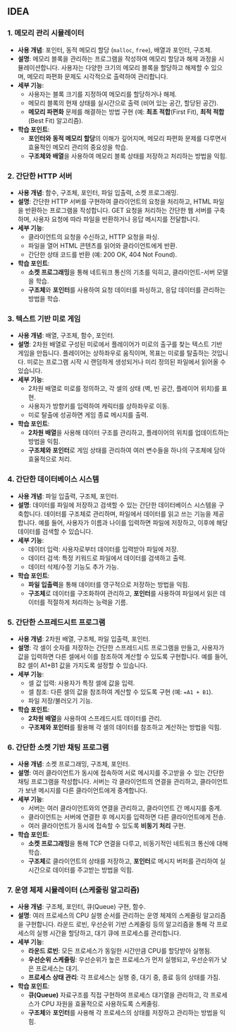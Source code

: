 ## IDEA

### 1. 메모리 관리 시뮬레이터

- **사용 개념**: 포인터, 동적 메모리 할당 (`malloc`, `free`), 배열과 포인터, 구조체.
- **설명**: 메모리 블록을 관리하는 프로그램을 작성하여 메모리 할당과 해제 과정을 시뮬레이션합니다. 사용자는 다양한 크기의 메모리 블록을 할당하고 해제할 수 있으며, 메모리 파편화 문제도 시각적으로 출력하여 관리합니다.
- **세부 기능**:
  - 사용자는 블록 크기를 지정하여 메모리를 할당하거나 해제.
  - 메모리 블록의 현재 상태를 실시간으로 출력 (비어 있는 공간, 할당된 공간).
  - **메모리 파편화** 문제를 해결하는 방법 구현 (예: **최초 적합**(First Fit), **최적 적합**(Best Fit) 알고리즘).
- **학습 포인트**:
  - **포인터와 동적 메모리 할당**의 이해가 깊어지며, 메모리 파편화 문제를 다루면서 효율적인 메모리 관리의 중요성을 학습.
  - **구조체와 배열**을 사용하여 메모리 블록 상태를 저장하고 처리하는 방법을 익힘.

### 2. 간단한 HTTP 서버

- **사용 개념**: 함수, 구조체, 포인터, 파일 입출력, 소켓 프로그래밍.
- **설명**: 간단한 HTTP 서버를 구현하여 클라이언트의 요청을 처리하고, HTML 파일을 반환하는 프로그램을 작성합니다. GET 요청을 처리하는 간단한 웹 서버를 구축하며, 사용자 요청에 따라 파일을 반환하거나 응답 메시지를 전달합니다.
- **세부 기능**:
  - 클라이언트의 요청을 수신하고, HTTP 요청을 파싱.
  - 파일을 열어 HTML 콘텐츠를 읽어와 클라이언트에게 반환.
  - 간단한 상태 코드를 반환 (예: 200 OK, 404 Not Found).
- **학습 포인트**:
  - **소켓 프로그래밍**을 통해 네트워크 통신의 기초를 익히고, 클라이언트-서버 모델을 학습.
  - **구조체**와 **포인터**를 사용하여 요청 데이터를 파싱하고, 응답 데이터를 관리하는 방법을 학습.

### 3. 텍스트 기반 미로 게임

- **사용 개념**: 배열, 구조체, 함수, 포인터.
- **설명**: 2차원 배열로 구성된 미로에서 플레이어가 미로의 출구를 찾는 텍스트 기반 게임을 만듭니다. 플레이어는 상하좌우로 움직이며, 목표는 미로를 탈출하는 것입니다. 미로는 프로그램 시작 시 랜덤하게 생성되거나 미리 정의된 파일에서 읽어올 수 있습니다.
- **세부 기능**:
  - 2차원 배열로 미로를 정의하고, 각 셀의 상태 (벽, 빈 공간, 플레이어 위치)를 표현.
  - 사용자가 방향키를 입력하여 캐릭터를 상하좌우로 이동.
  - 미로 탈출에 성공하면 게임 종료 메시지를 출력.
- **학습 포인트**:
  - **2차원 배열**을 사용해 데이터 구조를 관리하고, 플레이어의 위치를 업데이트하는 방법을 익힘.
  - **구조체와 포인터**로 게임 상태를 관리하여 여러 변수들을 하나의 구조체에 담아 효율적으로 처리.

### 4. 간단한 데이터베이스 시스템

- **사용 개념**: 파일 입출력, 구조체, 포인터.
- **설명**: 데이터를 파일에 저장하고 검색할 수 있는 간단한 데이터베이스 시스템을 구축합니다. 데이터를 구조체로 관리하며, 파일에서 데이터를 읽고 쓰는 기능을 제공합니다. 예를 들어, 사용자가 이름과 나이를 입력하면 파일에 저장하고, 이후에 해당 데이터를 검색할 수 있습니다.
- **세부 기능**:
  - 데이터 입력: 사용자로부터 데이터를 입력받아 파일에 저장.
  - 데이터 검색: 특정 키워드로 파일에서 데이터를 검색하고 출력.
  - 데이터 삭제/수정 기능도 추가 가능.
- **학습 포인트**:
  - **파일 입출력**을 통해 데이터를 영구적으로 저장하는 방법을 익힘.
  - **구조체**로 데이터를 구조화하여 관리하고, **포인터**를 사용하여 파일에서 읽은 데이터를 적절하게 처리하는 능력을 기름.

### 5. 간단한 스프레드시트 프로그램

- **사용 개념**: 2차원 배열, 구조체, 파일 입출력, 포인터.
- **설명**: 각 셀이 숫자를 저장하는 간단한 스프레드시트 프로그램을 만들고, 사용자가 값을 입력하면 다른 셀에서 이를 참조하여 계산할 수 있도록 구현합니다. 예를 들어, B2 셀이 A1+B1 값을 가지도록 설정할 수 있습니다.
- **세부 기능**:
  - 셀 값 입력: 사용자가 특정 셀에 값을 입력.
  - 셀 참조: 다른 셀의 값을 참조하여 계산할 수 있도록 구현 (예: `=A1 + B1`).
  - 파일 저장/불러오기 기능.
- **학습 포인트**:
  - **2차원 배열**을 사용하여 스프레드시트 데이터를 관리.
  - **구조체와 포인터**를 활용해 각 셀의 데이터를 참조하고 계산하는 방법을 익힘.

### 6. 간단한 소켓 기반 채팅 프로그램

- **사용 개념**: 소켓 프로그래밍, 구조체, 포인터.
- **설명**: 여러 클라이언트가 동시에 접속하여 서로 메시지를 주고받을 수 있는 간단한 채팅 프로그램을 작성합니다. 서버는 각 클라이언트의 연결을 관리하고, 클라이언트가 보낸 메시지를 다른 클라이언트에게 중계합니다.
- **세부 기능**:
  - 서버는 여러 클라이언트와의 연결을 관리하고, 클라이언트 간 메시지를 중계.
  - 클라이언트는 서버에 연결한 후 메시지를 입력하면 다른 클라이언트에게 전송.
  - 여러 클라이언트가 동시에 접속할 수 있도록 **비동기 처리** 구현.
- **학습 포인트**:
  - **소켓 프로그래밍**을 통해 TCP 연결을 다루고, 비동기적인 네트워크 통신에 대해 학습.
  - **구조체**로 클라이언트의 상태를 저장하고, **포인터**로 메시지 버퍼를 관리하여 실시간으로 데이터를 주고받는 방법을 익힘.

### 7. 운영 체제 시뮬레이터 (스케줄링 알고리즘)

- **사용 개념**: 구조체, 포인터, 큐(Queue) 구현, 함수.
- **설명**: 여러 프로세스의 CPU 실행 순서를 관리하는 운영 체제의 스케줄링 알고리즘을 구현합니다. 라운드 로빈, 우선순위 기반 스케줄링 등의 알고리즘을 통해 각 프로세스의 실행 시간을 할당하고, 대기 큐에 프로세스를 관리합니다.
- **세부 기능**:
  - **라운드 로빈**: 모든 프로세스가 동일한 시간만큼 CPU를 할당받아 실행됨.
  - **우선순위 스케줄링**: 우선순위가 높은 프로세스가 먼저 실행되고, 우선순위가 낮은 프로세스는 대기.
  - **프로세스 상태 관리**: 각 프로세스는 실행 중, 대기 중, 종료 등의 상태를 가짐.
- **학습 포인트**:
  - **큐(Queue)** 자료구조를 직접 구현하여 프로세스 대기열을 관리하고, 각 프로세스가 CPU 자원을 효율적으로 사용하도록 스케줄링.
  - **구조체**와 **포인터**를 사용해 각 프로세스의 상태를 저장하고 관리하는 방법을 익힘.
